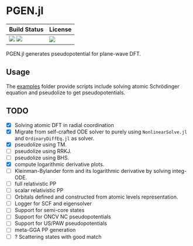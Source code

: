 # PGEN.jl

| **Build Status**                                |  **License**                     |
|:----------------------------------------------- |:-------------------------------- |
| [![][ci-img]][ci-url] [![][ccov-img]][ccov-url] | [![][license-img]][license-url]  |

[ci-img]: https://github.com/unkcpz/PGEN.jl/workflows/CI/badge.svg?branch=main&event=push
[ci-url]: https://github.com/unkcpz/PGEN.jl/actions

[ccov-img]: https://codecov.io/gh/unkcpz/PGEN.jl/branch/main/graph/badge.svg?token=xxxx
[ccov-url]: https://codecov.io/gh/unkcpz/PGEN.jl

[license-img]: https://img.shields.io/github/license/unkcpz/PGEN.jl.svg?maxAge=2592000
[license-url]: https://github.com/unkcpz/PGEN.jl/blob/main/LICENSE

PGEN.jl generates pseudopotential for plane-wave DFT.

## Usage

The [examples](https://github.com/unkcpz/PGEN.jl/tree/main/examples) folder provide scripts include solving atomic Schrödinger equation and pseudolize to get pseudopotentials.

## TODO

- [x] Solving atomic DFT in radial coordination
- [x] Migrate from self-crafted ODE solver to purely using `NonlinearSolve.jl` and `OrdinaryDiffEq.jl` as solver.
- [x] pseudolize using TM.
- [ ] pseudolize using RRKJ.
- [ ] pseudolize using BHS.
- [x] compute logarithmic derivative plots.
- [ ] Kleinman-Bylander form and its logarithmic derivative by solving integ-ODE.
- [ ] full relativistic PP
- [ ] scalar relativistic PP
- [ ] Orbitals defined and constructed from atomic levels representation.
- [ ] Logger for SCF and eigensolver
- [ ] Support for semi-core states
- [ ] Support for ONCV NC pseudopotentials
- [ ] Support for US/PAW pseudopotentials
- [ ] meta-GGA PP generation
- [ ] ? Scattering states with good match
